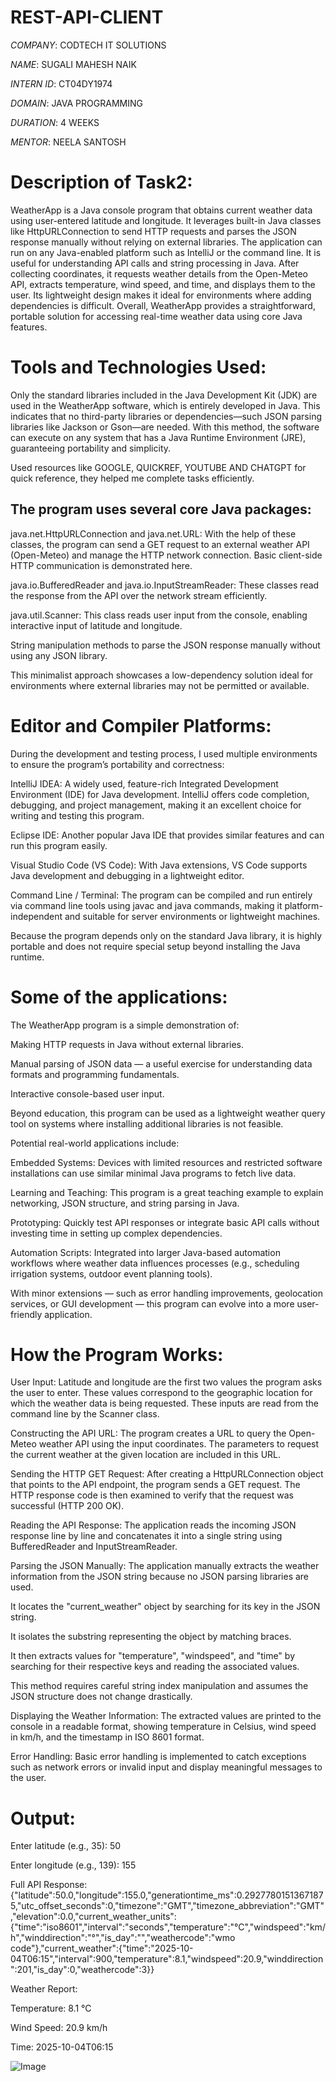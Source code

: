 # REST-API-CLIENT

*COMPANY*: CODTECH IT SOLUTIONS

*NAME*: SUGALI MAHESH NAIK

*INTERN ID*: CT04DY1974

*DOMAIN*: JAVA PROGRAMMING

*DURATION*: 4 WEEKS

*MENTOR*: NEELA SANTOSH

# Description of Task2:

WeatherApp is a Java console program that obtains current weather data using user-entered latitude and longitude. It leverages built-in Java classes like HttpURLConnection to send HTTP requests and parses the JSON response manually without relying on external libraries. The application can run on any Java-enabled platform such as IntelliJ or the command line. It is useful for understanding API calls and string processing in Java. After collecting coordinates, it requests weather details from the Open-Meteo API, extracts temperature, wind speed, and time, and displays them to the user. Its lightweight design makes it ideal for environments where adding dependencies is difficult. Overall, WeatherApp provides a straightforward, portable solution for accessing real-time weather data using core Java features.

# Tools and Technologies Used:

Only the standard libraries included in the Java Development Kit (JDK) are used in the WeatherApp software, which is entirely developed in Java.  This indicates that no third-party libraries or dependencies—such JSON parsing libraries like Jackson or Gson—are needed.  With this method, the software can execute on any system that has a Java Runtime Environment (JRE), guaranteeing portability and simplicity.

Used resources like GOOGLE, QUICKREF, YOUTUBE AND CHATGPT for quick reference, they helped me complete tasks efficiently.

## The program uses several core Java packages:

java.net.HttpURLConnection and java.net.URL: With the help of these classes, the program can send a GET request to an external weather API (Open-Meteo) and manage the HTTP network connection.  Basic client-side HTTP communication is demonstrated here.

java.io.BufferedReader and java.io.InputStreamReader: These classes read the response from the API over the network stream efficiently.

java.util.Scanner: This class reads user input from the console, enabling interactive input of latitude and longitude.

String manipulation methods to parse the JSON response manually without using any JSON library.

This minimalist approach showcases a low-dependency solution ideal for environments where external libraries may not be permitted or available.

# Editor and Compiler Platforms:

During the development and testing process, I used multiple environments to ensure the program’s portability and correctness:

IntelliJ IDEA: A widely used, feature-rich Integrated Development Environment (IDE) for Java development. IntelliJ offers code completion, debugging, and project management, making it an excellent choice for writing and testing this program.

Eclipse IDE: Another popular Java IDE that provides similar features and can run this program easily.

Visual Studio Code (VS Code): With Java extensions, VS Code supports Java development and debugging in a lightweight editor.

Command Line / Terminal: The program can be compiled and run entirely via command line tools using javac and java commands, making it platform-independent and suitable for server environments or lightweight machines.

Because the program depends only on the standard Java library, it is highly portable and does not require special setup beyond installing the Java runtime.

# Some of the applications:

The WeatherApp program is a simple demonstration of:

Making HTTP requests in Java without external libraries.

Manual parsing of JSON data — a useful exercise for understanding data formats and programming fundamentals.

Interactive console-based user input.

Beyond education, this program can be used as a lightweight weather query tool on systems where installing additional libraries is not feasible.

Potential real-world applications include:

Embedded Systems: Devices with limited resources and restricted software installations can use similar minimal Java programs to fetch live data.

Learning and Teaching: This program is a great teaching example to explain networking, JSON structure, and string parsing in Java.

Prototyping: Quickly test API responses or integrate basic API calls without investing time in setting up complex dependencies.

Automation Scripts: Integrated into larger Java-based automation workflows where weather data influences processes (e.g., scheduling irrigation systems, outdoor event planning tools).

With minor extensions — such as error handling improvements, geolocation services, or GUI development — this program can evolve into a more user-friendly application.

# How the Program Works:

User Input:
Latitude and longitude are the first two values the program asks the user to enter. These values correspond to the geographic location for which the weather data is being requested.  These inputs are read from the command line by the Scanner class.

Constructing the API URL:
The program creates a URL to query the Open-Meteo weather API using the input coordinates.  The parameters to request the current weather at the given location are included in this URL.

Sending the HTTP GET Request:
After creating a HttpURLConnection object that points to the API endpoint, the program sends a GET request.  The HTTP response code is then examined to verify that the request was successful (HTTP 200 OK).

Reading the API Response:
The application reads the incoming JSON response line by line and concatenates it into a single string using BufferedReader and InputStreamReader.

Parsing the JSON Manually:
The application manually extracts the weather information from the JSON string because no JSON parsing libraries are used.

It locates the "current_weather" object by searching for its key in the JSON string.

It isolates the substring representing the object by matching braces.

It then extracts values for "temperature", "windspeed", and "time" by searching for their respective keys and reading the associated values.

This method requires careful string index manipulation and assumes the JSON structure does not change drastically.

Displaying the Weather Information:
The extracted values are printed to the console in a readable format, showing temperature in Celsius, wind speed in km/h, and the timestamp in ISO 8601 format.

Error Handling:
Basic error handling is implemented to catch exceptions such as network errors or invalid input and display meaningful messages to the user.

# Output:

Enter latitude (e.g., 35): 50

Enter longitude (e.g., 139): 155

Full API Response: {"latitude":50.0,"longitude":155.0,"generationtime_ms":0.29277801513671875,"utc_offset_seconds":0,"timezone":"GMT","timezone_abbreviation":"GMT","elevation":0.0,"current_weather_units":{"time":"iso8601","interval":"seconds","temperature":"°C","windspeed":"km/h","winddirection":"°","is_day":"","weathercode":"wmo code"},"current_weather":{"time":"2025-10-04T06:15","interval":900,"temperature":8.1,"windspeed":20.9,"winddirection":201,"is_day":0,"weathercode":3}}

Weather Report:

Temperature: 8.1 °C

Wind Speed: 20.9 km/h

Time: 2025-10-04T06:15


![Image](https://github.com/user-attachments/assets/ae8f7ea9-c43a-4d00-acad-f3b5a1dcd136)
